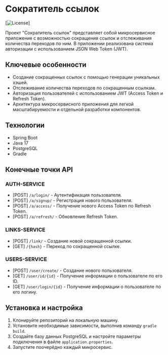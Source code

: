 # Сократитель ссылок

[![License](https://img.shields.io/badge/license-MIT-blue.svg)]

Проект "Сократитель ссылок" представляет собой микросервисное приложение с возможностью сокращения ссылок и отслеживания количества переходов по ним. В приложении реализована система авторизации с использованием JSON Web Token (JWT).

## Ключевые особенности

- Создание сокращенных ссылок с помощью генерации уникальных хэшей.
- Отслеживание количества переходов по сокращенным ссылкам.
- Авторизация пользователей с использованием JWT (Access Token и Refresh Token).
- Архитектура микросервисного приложения для легкой масштабируемости и отдельной разработки компонентов.

## Технологии

- Spring Boot
- Java 17
- PostgreSQL
- Gradle

## Конечные точки API

### AUTH-SERVICE

- [POST] `/a/login/` - Аутентификация пользователя.
- [POST] `/a/signup/` - Регистрация нового пользователя.
- [POST] `/a/access/` - Получение нового Access Token по Refresh Token.
- [POST] `/a/refresh/` - Обновление Refresh Token.

### LINKS-SERVICE

- [POST] `/link/` - Создание новой сокращенной ссылки.
- [GET] `/{hash}` - Переход по сокращенной ссылке.

### USERS-SERVICE

- [POST] `/user/create/` - Создание нового пользователя.
- [GET] `/user/id/{id}` - Получение информации о пользователе по его ID.
- [GET] `/user/login/{id}` - Получение информации о пользователе по его логину.

## Установка и настройка

1. Клонируйте репозиторий на локальную машину.
2. Установите необходимые зависимости, выполнив команду `gradle build`.
3. Создайте базу данных PostgreSQL и настройте параметры подключения в файле `application.properties`.
4. Запустите поочерёдно каждый микросервис.
